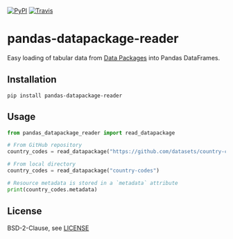 [![PyPI](https://img.shields.io/pypi/v/pandas-datapackage-reader.svg)](https://pypi.python.org/pypi/pandas-datapackage-reader/)
[![Travis](https://img.shields.io/travis/rgieseke/pandas-datapackage-reader.svg)](https://travis-ci.org/rgieseke/pandas-datapackage-reader)

# pandas-datapackage-reader

Easy loading of tabular data from [Data Packages](http://frictionlessdata.io/data-packages/) into Pandas DataFrames.

## Installation

    pip install pandas-datapackage-reader

## Usage

```python
from pandas_datapackage_reader import read_datapackage

# From GitHub repository
country_codes = read_datapackage("https://github.com/datasets/country-codes")

# From local directory
country_codes = read_datapackage("country-codes")

# Resource metadata is stored in a `metadata` attribute
print(country_codes.metadata)
```

## License

BSD-2-Clause, see [LICENSE](LICENSE)
